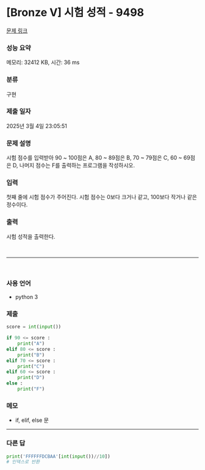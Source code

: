 # [Bronze V] 시험 성적 - 9498

[문제 링크](https://www.acmicpc.net/problem/9498)

### 성능 요약

메모리: 32412 KB, 시간: 36 ms

### 분류

구현

### 제출 일자

2025년 3월 4일 23:05:51

### 문제 설명

<p>시험 점수를 입력받아 90 ~ 100점은 A, 80 ~ 89점은 B, 70 ~ 79점은 C, 60 ~ 69점은 D, 나머지 점수는 F를 출력하는 프로그램을 작성하시오.</p>

### 입력

 <p>첫째 줄에 시험 점수가 주어진다. 시험 점수는 0보다 크거나 같고, 100보다 작거나 같은 정수이다.</p>

### 출력

 <p>시험 성적을 출력한다.</p>

<br>

---

<br>

### 사용 언어

- python 3

### 제출

```python
score = int(input())

if 90 <= score :
    print("A")
elif 80 <= score :
    print("B")
elif 70 <= score :
    print("C")
elif 60 <= score :
    print("D")
else :
    print("F")
```

### 메모

- if, elif, else 문

---

### 다른 답

```python
print('FFFFFFDCBAA'[int(input())//10])
# 인덱스로 반환
```
